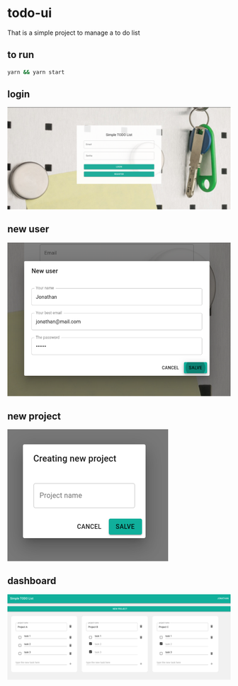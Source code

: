 # todo-ui

That is a simple project to manage a to do list

## to run
```sh
yarn && yarn start
```

## login
![login not found][login]

## new user
![user not found][new-user]

## new project
![project not found][new-project]

## dashboard
![dashboard not found][dashboard]

<!-- alias -->
[login]: https://github.com/jonathan-sh/todo-ui/blob/master/screens/login.png?raw=true
[new-user]: https://github.com/jonathan-sh/todo-ui/blob/master/screens/register.png?raw=true
[new-project]: https://github.com/jonathan-sh/todo-ui/blob/master/screens/new-project.png?raw=true
[dashboard]: https://github.com/jonathan-sh/todo-ui/blob/master/screens/dashboard.png?raw=true